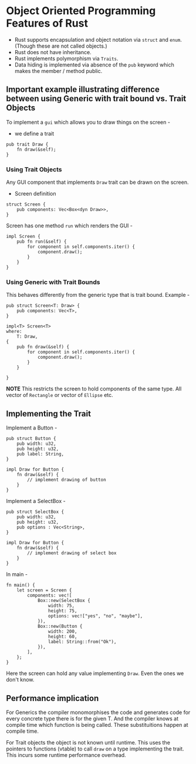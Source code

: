 # Object Oriented Programming Features of Rust

- Rust supports encapsulation and object notation via `struct` and `enum`. (Though these are not called objects.)
- Rust does not have inheritance. 
- Rust implements polymorphism via `Traits`.
- Data hiding is implemented via absence of the `pub` keyword which makes the member / method public.


## Important example illustrating difference between using Generic with trait bound vs. Trait Objects

To implement a `gui` which allows you to draw things on the screen -

- we define a trait
```
pub trait Draw {
    fn draw(&self);
}
```

### Using Trait Objects

Any GUI component that implements `Draw` trait can be drawn on the screen.

- Screen definition

```
struct Screen {
    pub components: Vec<Box<dyn Draw>>,
}
```

Screen has one method `run` which renders the GUI -

```
impl Screen {
	pub fn run(&self) {
		for component in self.components.iter() {
		    component.draw();
		}
	}
}
```

### Using Generic with Trait Bounds

This behaves differently from the generic type that is trait bound. Example - 

```
pub struct Screen<T: Draw> {
    pub components: Vec<T>,
}

impl<T> Screen<T> 
where:
    T: Draw,
{
	pub fn draw(&self) {
		for component in self.components.iter() {
		    component.draw();
		}
	}

}
```

**NOTE** This restricts the screen to hold components of the same type. All vector of `Rectangle` or vector of `Ellipse` etc.

## Implementing the Trait

Implement a Button -

```
pub struct Button {
    pub width: u32,
    pub height: u32,
    pub label: String,
}

impl Draw for Button {
	fn draw(&self) {
	    // implement drawing of button
	}
}
```

Implement a SelectBox -

```
pub struct SelectBox {
    pub width: u32,
    pub height: u32,
    pub options : Vec<String>,
}

impl Draw for Button {
	fn draw(&self) {
	    // implement drawing of select box
	}
}
```

In main -

```
fn main() {
    let screen = Screen {
        components: vec![
            Box::new(SelectBox {
                width: 75,
                height: 75,
                options: vec!["yes", "no", "maybe"],
            }),
            Box::new(Button {
                width: 200,
                height: 60,
                label: String::from("Ok"),
            }),
        ],
    };
}
```

Here the screen can hold any value implementing `Draw`. Even the ones we don't know.

## Performance implication

For Generics the compiler monomorphises the code and generates code for every concrete type there is for the given T. And the compiler knows at compile time which function is being called. These substituitions happen at compile time.

For Trait objects the object is not known until runtime. This uses the pointers to functions (vtable) to call `draw` on a type implementing the trait. This incurs some runtime performance overhead.
